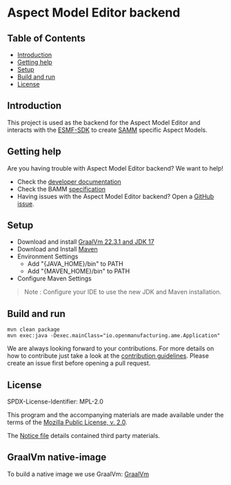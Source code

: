 # Aspect Model Editor backend

## Table of Contents

- [Introduction](#introduction)
- [Getting help](#getting-help)
- [Setup](#setup)
- [Build and run](#build-and-run)
- [License](#license)

## Introduction

This project is used as the backend for the Aspect Model Editor and interacts with
the [ESMF-SDK](https://github.com/eclipse-esmf/esmf-sdk) to
create [SAMM](https://github.com/eclipse-esmf/esmf-semantic-aspect-meta-model) specific Aspect Models.

## Getting help

Are you having trouble with Aspect Model Editor backend? We want to help!

* Check the [developer documentation](https://openmanufacturingplatform.github.io)
* Check the
  BAMM [specification](https://openmanufacturingplatform.github.io/sds-documentation/bamm-specification/2.0.0/index.html)
* Having issues with the Aspect Model Editor backend? Open
  a [GitHub issue](https://github.com/eclipse-esmf/esmf-aspect-model-editor-backend/issues).

## Setup

* Download and
  install [GraalVm 22.3.1 and JDK 17](https://github.com/graalvm/graalvm-ce-builds/releases/tag/vm-22.3.1)
* Download and Install [Maven](https://maven.apache.org/download.cgi)
* Environment Settings
    * Add "{JAVA_HOME}/bin" to PATH
    * Add "{MAVEN_HOME}/bin" to PATH
* Configure Maven Settings

> Note : Configure your IDE to use the new JDK and Maven installation.

## Build and run

```
mvn clean package
mvn exec:java -Dexec.mainClass="io.openmanufacturing.ame.Application"
```

We are always looking forward to your contributions. For more details on how to contribute just take a look at the
[contribution guidelines](CONTRIBUTING.md). Please create an issue first before opening a pull request.

## License

SPDX-License-Identifier: MPL-2.0

This program and the accompanying materials are made available under the terms of the
[Mozilla Public License, v. 2.0](LICENSE).

The [Notice file](NOTICE.md) details contained third party materials.

## GraalVm native-image

To build a native image we use GraalVm: [GraalVm](https://github.com/oracle/graal/tree/vm-ce-22.1.0)
